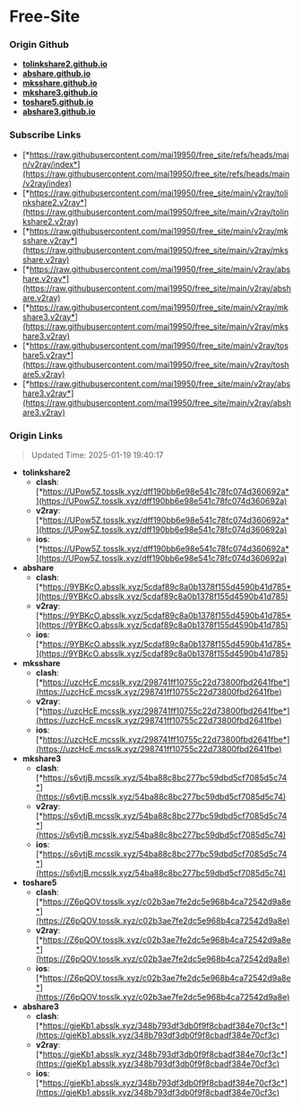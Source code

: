 # Free-Site

### Origin Github

- [**tolinkshare2.github.io**](https://github.com/tolinkshare2/tolinkshare2.github.io)
- [**abshare.github.io**](https://github.com/abshare/abshare.github.io)
- [**mksshare.github.io**](https://github.com/mksshare/mksshare.github.io)
- [**mkshare3.github.io**](https://github.com/mkshare3/mkshare3.github.io)
- [**toshare5.github.io**](https://github.com/toshare5/toshare5.github.io)
- [**abshare3.github.io**](https://github.com/abshare3/abshare3.github.io)

### Subscribe Links

- [*https://raw.githubusercontent.com/mai19950/free_site/refs/heads/main/v2ray/index*](https://raw.githubusercontent.com/mai19950/free_site/refs/heads/main/v2ray/index)
- [*https://raw.githubusercontent.com/mai19950/free_site/main/v2ray/tolinkshare2.v2ray*](https://raw.githubusercontent.com/mai19950/free_site/main/v2ray/tolinkshare2.v2ray)
- [*https://raw.githubusercontent.com/mai19950/free_site/main/v2ray/mksshare.v2ray*](https://raw.githubusercontent.com/mai19950/free_site/main/v2ray/mksshare.v2ray)
- [*https://raw.githubusercontent.com/mai19950/free_site/main/v2ray/abshare.v2ray*](https://raw.githubusercontent.com/mai19950/free_site/main/v2ray/abshare.v2ray)
- [*https://raw.githubusercontent.com/mai19950/free_site/main/v2ray/mkshare3.v2ray*](https://raw.githubusercontent.com/mai19950/free_site/main/v2ray/mkshare3.v2ray)
- [*https://raw.githubusercontent.com/mai19950/free_site/main/v2ray/toshare5.v2ray*](https://raw.githubusercontent.com/mai19950/free_site/main/v2ray/toshare5.v2ray)
- [*https://raw.githubusercontent.com/mai19950/free_site/main/v2ray/abshare3.v2ray*](https://raw.githubusercontent.com/mai19950/free_site/main/v2ray/abshare3.v2ray)

### Origin Links

> Updated Time: 2025-01-19 19:40:17

- **tolinkshare2**
  - **clash**: [*https://UPow5Z.tosslk.xyz/dff190bb6e98e541c78fc074d360692a*](https://UPow5Z.tosslk.xyz/dff190bb6e98e541c78fc074d360692a)
  - **v2ray**: [*https://UPow5Z.tosslk.xyz/dff190bb6e98e541c78fc074d360692a*](https://UPow5Z.tosslk.xyz/dff190bb6e98e541c78fc074d360692a)
  - **ios**: [*https://UPow5Z.tosslk.xyz/dff190bb6e98e541c78fc074d360692a*](https://UPow5Z.tosslk.xyz/dff190bb6e98e541c78fc074d360692a)
- **abshare**
  - **clash**: [*https://9YBKcO.absslk.xyz/5cdaf89c8a0b1378f155d4590b41d785*](https://9YBKcO.absslk.xyz/5cdaf89c8a0b1378f155d4590b41d785)
  - **v2ray**: [*https://9YBKcO.absslk.xyz/5cdaf89c8a0b1378f155d4590b41d785*](https://9YBKcO.absslk.xyz/5cdaf89c8a0b1378f155d4590b41d785)
  - **ios**: [*https://9YBKcO.absslk.xyz/5cdaf89c8a0b1378f155d4590b41d785*](https://9YBKcO.absslk.xyz/5cdaf89c8a0b1378f155d4590b41d785)
- **mksshare**
  - **clash**: [*https://uzcHcE.mcsslk.xyz/298741ff10755c22d73800fbd2641fbe*](https://uzcHcE.mcsslk.xyz/298741ff10755c22d73800fbd2641fbe)
  - **v2ray**: [*https://uzcHcE.mcsslk.xyz/298741ff10755c22d73800fbd2641fbe*](https://uzcHcE.mcsslk.xyz/298741ff10755c22d73800fbd2641fbe)
  - **ios**: [*https://uzcHcE.mcsslk.xyz/298741ff10755c22d73800fbd2641fbe*](https://uzcHcE.mcsslk.xyz/298741ff10755c22d73800fbd2641fbe)
- **mkshare3**
  - **clash**: [*https://s6vtjB.mcsslk.xyz/54ba88c8bc277bc59dbd5cf7085d5c74*](https://s6vtjB.mcsslk.xyz/54ba88c8bc277bc59dbd5cf7085d5c74)
  - **v2ray**: [*https://s6vtjB.mcsslk.xyz/54ba88c8bc277bc59dbd5cf7085d5c74*](https://s6vtjB.mcsslk.xyz/54ba88c8bc277bc59dbd5cf7085d5c74)
  - **ios**: [*https://s6vtjB.mcsslk.xyz/54ba88c8bc277bc59dbd5cf7085d5c74*](https://s6vtjB.mcsslk.xyz/54ba88c8bc277bc59dbd5cf7085d5c74)
- **toshare5**
  - **clash**: [*https://Z6pQOV.tosslk.xyz/c02b3ae7fe2dc5e968b4ca72542d9a8e*](https://Z6pQOV.tosslk.xyz/c02b3ae7fe2dc5e968b4ca72542d9a8e)
  - **v2ray**: [*https://Z6pQOV.tosslk.xyz/c02b3ae7fe2dc5e968b4ca72542d9a8e*](https://Z6pQOV.tosslk.xyz/c02b3ae7fe2dc5e968b4ca72542d9a8e)
  - **ios**: [*https://Z6pQOV.tosslk.xyz/c02b3ae7fe2dc5e968b4ca72542d9a8e*](https://Z6pQOV.tosslk.xyz/c02b3ae7fe2dc5e968b4ca72542d9a8e)
- **abshare3**
  - **clash**: [*https://gjeKb1.absslk.xyz/348b793df3db0f9f8cbadf384e70cf3c*](https://gjeKb1.absslk.xyz/348b793df3db0f9f8cbadf384e70cf3c)
  - **v2ray**: [*https://gjeKb1.absslk.xyz/348b793df3db0f9f8cbadf384e70cf3c*](https://gjeKb1.absslk.xyz/348b793df3db0f9f8cbadf384e70cf3c)
  - **ios**: [*https://gjeKb1.absslk.xyz/348b793df3db0f9f8cbadf384e70cf3c*](https://gjeKb1.absslk.xyz/348b793df3db0f9f8cbadf384e70cf3c)
